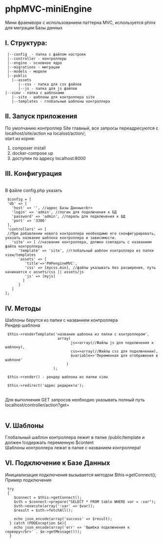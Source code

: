 # phpMVC-miniEngine
Мини фраемворк с использованием паттерна MVC, используется phinx для миграции Базы данных

## I. Структура:

     |--config  - папка с файлом настроек
     |--controller - контроллеры
     |--engine - основное ядро
     |--migrations - миграции
     |--models - модели
     |--public
       |--assets
          |--css - папка для css файлов
          |--js - папка для js файлов
    |--view - папка с шаблонами
       |--site - шаблоны для контроллера site
       |--templates - глобальные шаблоны контроллера

## II. Запуск приложения
По умолчанию контроллер Site главный, все запросы переадресуются с localhost/site/action на localost/action/;
<br>
start из корня: <br>
1. composer install <br> 
2. docker-compose up <br> 
3. доступен по адресу localhost:8000

## III. Конфигурация
<br>В файле config.php указать

     $config = [
     'db' => [
       'host' => '', //адрес Базы Данных<br>
       'login' => 'admin', //логин для подключения к БД
       'password' => 'admin', //пароль для подключения к БД
       'port' => '3306'
     ],
     'controllers' => [
     //При добавлении нового контроллера необходимо его сконфигурировать, указать название шаблона контроллера и зависимости.
       'site' => [ //название контроллера, должен совпадать с названием файла контроллера
          'template' => 'site', //глобальный шаблон контроллера из папки view/templates
          'assets' => [
             'title'=>'PHPengineMVC',
             'css' => [mycss.min], //файлы указывать без расширения, путь начинается с assets/css || assets/js
             'js' => [myjs]
            ]
          ]
       ]
    ];

## IV. Методы
Шаблоны берутся из папки с названием контроллера<br>
Рендер шаблона<br>

     $this->renderTemplate('название шаблона из папки с контроллером', 
                            array(
                                  js=>array(//Файлы js для подключения к шаблону), 
                                  css=>array(//Файлы css для подключении), 
                                  $variable=>'Переменная для отображения в шаблоне'
                                )
                          );

     $this->render() - рендер шаблона из папки view

     $this->redirect('адрес редиректа');
<br>
Для выполнения GET запросов необходио указывать полный путь localhost/controller/action?get=<br>
<br>

## V. Шаблоны
Глобальный шаблон контроллера лежит в папке /public/template и должен !содержать переменную $content <br>
Шаблоны контроллера лежат в папке с названием контроллера!

## VI. Подключение к Базе Данных
Инициализация подключения вызывается методом $this->getConnect();
<br>
Пример подключения
     
     try
     {
        $connect = $this->getConnect();
        $sth = $connect->prepare("SELECT * FROM table WHERE var = :var");
        $sth->execute(array(':var' => $var));
        $result = $sth->fetchAll();
        
        echo json_encode(array('success' => $result);
      } catch (PDOException $e){
        echo json_encode(array('err' => 'Ошибка подключения к серверу</br>' . $e->getMessage()));
      }
